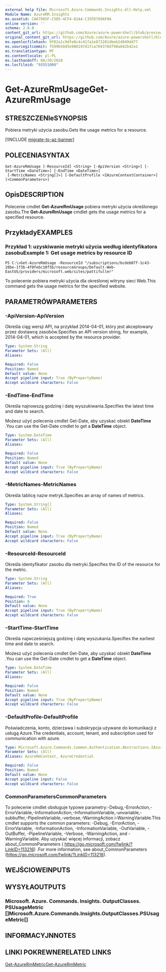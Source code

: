 ```yaml
---
external help file: Microsoft.Azure.Commands.Insights.dll-Help.xml
Module Name: AzureRM.Insights
ms.assetid: CA67985F-C5D5-4CF4-81A4-C35FD769AF0A
online version: ''
schema: 2.0.0
content_git_url: https://github.com/Azure/azure-powershell/blob/preview/src/ResourceManager/Insights/Commands.Insights/help/Get-AzureRmUsage.md
original_content_git_url: https://github.com/Azure/azure-powershell/blob/preview/src/ResourceManager/Insights/Commands.Insights/help/Get-AzureRmUsage.md
ms.openlocfilehash: 9f02a1c9dfe0c4c41fa1e873201dbeb1d849dd77
ms.sourcegitcommit: f599b50d5e980197d1fca769378df90a842b42a1
ms.translationtype: MT
ms.contentlocale: pl-PL
ms.lasthandoff: 08/20/2020
ms.locfileid: "93551000"
---
```

# <span data-ttu-id="1c0b2-101">Get-AzureRmUsage</span><span class="sxs-lookup"><span data-stu-id="1c0b2-101">Get-AzureRmUsage</span></span>

## <span data-ttu-id="1c0b2-102">STRESZCZENIe</span><span class="sxs-lookup"><span data-stu-id="1c0b2-102">SYNOPSIS</span></span>
<span data-ttu-id="1c0b2-103">Pobiera metryki użycia zasobu.</span><span class="sxs-lookup"><span data-stu-id="1c0b2-103">Gets the usage metrics for a resource.</span></span>

[!INCLUDE [migrate-to-az-banner](../../includes/migrate-to-az-banner.md)]

## <span data-ttu-id="1c0b2-104">POLECENIA</span><span class="sxs-lookup"><span data-stu-id="1c0b2-104">SYNTAX</span></span>

```
Get-AzureRmUsage [-ResourceId] <String> [-ApiVersion <String>] [-StartTime <DateTime>] [-EndTime <DateTime>]
 [-MetricNames <String[]>] [-DefaultProfile <IAzureContextContainer>] [<CommonParameters>]
```

## <span data-ttu-id="1c0b2-105">Opis</span><span class="sxs-lookup"><span data-stu-id="1c0b2-105">DESCRIPTION</span></span>
<span data-ttu-id="1c0b2-106">Polecenie cmdlet **Get-AzureRmUsage** pobiera metryki użycia określonego zasobu.</span><span class="sxs-lookup"><span data-stu-id="1c0b2-106">The **Get-AzureRmUsage** cmdlet gets the usage metrics for a specified resource.</span></span>

## <span data-ttu-id="1c0b2-107">Przykłady</span><span class="sxs-lookup"><span data-stu-id="1c0b2-107">EXAMPLES</span></span>

### <span data-ttu-id="1c0b2-108">Przykład 1: uzyskiwanie metryki użycia według identyfikatora zasobu</span><span class="sxs-lookup"><span data-stu-id="1c0b2-108">Example 1: Get usage metrics by resource ID</span></span>
```
PS C:\>Get-AzureRmUsage -ResourceId "/subscriptions/bcdeb07f-1c43-20be-1f3b-4f0febc10f5b/resourceGroups/Default-Web-EastUS/providers/microsoft.web/sites/pattifuller"
```

<span data-ttu-id="1c0b2-109">To polecenie pobiera metryki użycia dla określonej witryny sieci Web.</span><span class="sxs-lookup"><span data-stu-id="1c0b2-109">This command gets the usage metrics for the specified website.</span></span>

## <span data-ttu-id="1c0b2-110">PARAMETRÓW</span><span class="sxs-lookup"><span data-stu-id="1c0b2-110">PARAMETERS</span></span>

### <span data-ttu-id="1c0b2-111">-ApiVersion</span><span class="sxs-lookup"><span data-stu-id="1c0b2-111">-ApiVersion</span></span>
<span data-ttu-id="1c0b2-112">Określa ciąg wersji API, na przykład 2014-04-01, który jest akceptowany przez dostawcę zasobów.</span><span class="sxs-lookup"><span data-stu-id="1c0b2-112">Specifies an API version string, for example, 2014-04-01, which is accepted by the resource provider.</span></span>

```yaml
Type: System.String
Parameter Sets: (All)
Aliases: 

Required: False
Position: Named
Default value: None
Accept pipeline input: True (ByPropertyName)
Accept wildcard characters: False
```

### <span data-ttu-id="1c0b2-113">-EndTime</span><span class="sxs-lookup"><span data-stu-id="1c0b2-113">-EndTime</span></span>
<span data-ttu-id="1c0b2-114">Określa najnowszą godzinę i datę wyszukiwania.</span><span class="sxs-lookup"><span data-stu-id="1c0b2-114">Specifies the latest time and date to search.</span></span>

<span data-ttu-id="1c0b2-115">Możesz użyć polecenia cmdlet Get-Date, aby uzyskać obiekt **DateTime** .</span><span class="sxs-lookup"><span data-stu-id="1c0b2-115">You can use the Get-Date cmdlet to get a **DateTime** object.</span></span>

```yaml
Type: System.DateTime
Parameter Sets: (All)
Aliases: 

Required: False
Position: Named
Default value: None
Accept pipeline input: True (ByPropertyName)
Accept wildcard characters: False
```

### <span data-ttu-id="1c0b2-116">-MetricNames</span><span class="sxs-lookup"><span data-stu-id="1c0b2-116">-MetricNames</span></span>
<span data-ttu-id="1c0b2-117">Określa tablicę nazw metryk.</span><span class="sxs-lookup"><span data-stu-id="1c0b2-117">Specifies an array of names of metrics.</span></span>

```yaml
Type: System.String[]
Parameter Sets: (All)
Aliases: 

Required: False
Position: Named
Default value: None
Accept pipeline input: True (ByPropertyName)
Accept wildcard characters: False
```

### <span data-ttu-id="1c0b2-118">-ResourceId</span><span class="sxs-lookup"><span data-stu-id="1c0b2-118">-ResourceId</span></span>
<span data-ttu-id="1c0b2-119">Określa identyfikator zasobu dla metryki.</span><span class="sxs-lookup"><span data-stu-id="1c0b2-119">Specifies the ID of the resource for the metric.</span></span>

```yaml
Type: System.String
Parameter Sets: (All)
Aliases: 

Required: True
Position: 0
Default value: None
Accept pipeline input: True (ByPropertyName)
Accept wildcard characters: False
```

### <span data-ttu-id="1c0b2-120">-StartTime</span><span class="sxs-lookup"><span data-stu-id="1c0b2-120">-StartTime</span></span>
<span data-ttu-id="1c0b2-121">Określa najwcześniejszą godzinę i datę wyszukania.</span><span class="sxs-lookup"><span data-stu-id="1c0b2-121">Specifies the earliest time and date to search.</span></span>

<span data-ttu-id="1c0b2-122">Możesz użyć polecenia cmdlet Get-Date, aby uzyskać obiekt **DateTime** .</span><span class="sxs-lookup"><span data-stu-id="1c0b2-122">You can use the Get-Date cmdlet to get a **DateTime** object.</span></span>

```yaml
Type: System.DateTime
Parameter Sets: (All)
Aliases: 

Required: False
Position: Named
Default value: None
Accept pipeline input: True (ByPropertyName)
Accept wildcard characters: False
```

### <span data-ttu-id="1c0b2-123">-DefaultProfile</span><span class="sxs-lookup"><span data-stu-id="1c0b2-123">-DefaultProfile</span></span>
<span data-ttu-id="1c0b2-124">Poświadczenia, konto, dzierżawa i subskrypcja używane do komunikacji z usługą Azure.</span><span class="sxs-lookup"><span data-stu-id="1c0b2-124">The credentials, account, tenant, and subscription used for communication with azure.</span></span>

```yaml
Type: Microsoft.Azure.Commands.Common.Authentication.Abstractions.IAzureContextContainer
Parameter Sets: (All)
Aliases: AzureRmContext, AzureCredential

Required: False
Position: Named
Default value: None
Accept pipeline input: False
Accept wildcard characters: False
```

### <span data-ttu-id="1c0b2-125">CommonParameters</span><span class="sxs-lookup"><span data-stu-id="1c0b2-125">CommonParameters</span></span>
<span data-ttu-id="1c0b2-126">To polecenie cmdlet obsługuje typowe parametry:-Debug,-ErrorAction,-ErrorVariable,-InformationAction,-InformationVariable,-unvariable,-subbuffer,-PipelineVariable,-verbose,-WarningAction i-WarningVariable.</span><span class="sxs-lookup"><span data-stu-id="1c0b2-126">This cmdlet supports the common parameters: -Debug, -ErrorAction, -ErrorVariable, -InformationAction, -InformationVariable, -OutVariable, -OutBuffer, -PipelineVariable, -Verbose, -WarningAction, and -WarningVariable.</span></span> <span data-ttu-id="1c0b2-127">Aby uzyskać więcej informacji, zobacz about_CommonParameters ( https://go.microsoft.com/fwlink/?LinkID=113216) .</span><span class="sxs-lookup"><span data-stu-id="1c0b2-127">For more information, see about_CommonParameters (https://go.microsoft.com/fwlink/?LinkID=113216).</span></span>

## <span data-ttu-id="1c0b2-128">WEJŚCIOWE</span><span class="sxs-lookup"><span data-stu-id="1c0b2-128">INPUTS</span></span>

## <span data-ttu-id="1c0b2-129">WYSYŁA</span><span class="sxs-lookup"><span data-stu-id="1c0b2-129">OUTPUTS</span></span>

### <span data-ttu-id="1c0b2-130">Microsoft. Azure. Commands. Insights. OutputClasses. PSUsageMetric []</span><span class="sxs-lookup"><span data-stu-id="1c0b2-130">Microsoft.Azure.Commands.Insights.OutputClasses.PSUsageMetric[]</span></span>

## <span data-ttu-id="1c0b2-131">INFORMACYJN</span><span class="sxs-lookup"><span data-stu-id="1c0b2-131">NOTES</span></span>

## <span data-ttu-id="1c0b2-132">LINKI POKREWNE</span><span class="sxs-lookup"><span data-stu-id="1c0b2-132">RELATED LINKS</span></span>

[<span data-ttu-id="1c0b2-133">Get-AzureRmMetric</span><span class="sxs-lookup"><span data-stu-id="1c0b2-133">Get-AzureRmMetric</span></span>](./Get-AzureRmMetric.md)


